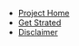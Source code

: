   * [Project Home](http://code.google.com/p/software2012team23)
  * [Get Strated](DevGettingStarted.md)
  * [Disclaimer](DisclaimerOfLiability.md)